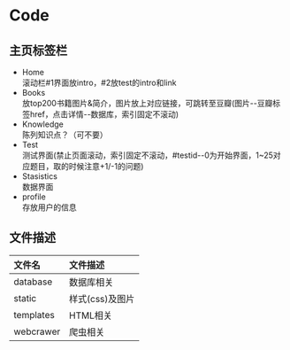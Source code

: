 # Code

## 主页标签栏
- Home  
  滚动栏#1界面放intro，#2放test的intro和link
- Books  
  放top200书籍图片&简介，图片放上对应链接，可跳转至豆瓣(图片--豆瓣<a>标签href，点击详情--数据库，索引固定不滚动)
- Knowledge  
  陈列知识点？（可不要）
- Test  
  测试界面(禁止页面滚动，索引固定不滚动，#testid--0为开始界面，1~25对应题目，取的时候注意+1/-1的问题)
- Stasistics  
  数据界面
- profile  
  存放用户的信息


## 文件描述

| 文件名    | 文件描述        |
| :-------- | :-------------- |
| database  | 数据库相关      |
| static    | 样式(css)及图片 |
| templates | HTML相关        |
| webcrawer | 爬虫相关        |
